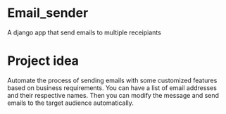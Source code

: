 # Email_sender
A django app that send emails to multiple receipiants 

# Project idea  

<p>Automate the process of sending emails with some customized features based on business requirements. You can have a list of email addresses and their respective names. Then you can modify the message and send emails to the target audience automatically.</p>